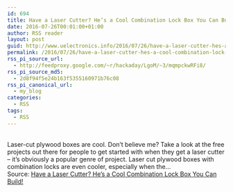 ```yaml
---
id: 694
title: Have a Laser Cutter? He’s a Cool Combination Lock Box You Can Build!
date: 2016-07-26T00:01:00+01:00
author: RSS reader
layout: post
guid: http://www.uelectronics.info/2016/07/26/have-a-laser-cutter-hes-a-cool-combination-lock-box-you-can-build/
permalink: /2016/07/26/have-a-laser-cutter-hes-a-cool-combination-lock-box-you-can-build/
rss_pi_source_url:
  - http://feedproxy.google.com/~r/hackaday/LgoM/~3/mqmpckwRFi8/
rss_pi_source_md5:
  - 2d8f94f5e24b163f5355160971b76c08
rss_pi_canonical_url:
  - my_blog
categories:
  - RSS
tags:
  - RSS
---
```

&#013;  
Laser-cut plywood boxes are cool. Don’t believe me? Take a look at the free projects out there for people to get started with when they get a laser cutter – it’s obviously a popular genre of project. Laser cut plywood boxes with combination locks are even cooler, especially when the…&#013;  
Source: <a href="http://feedproxy.google.com/~r/hackaday/LgoM/~3/mqmpckwRFi8/" target="_blank">Have a Laser Cutter? He’s a Cool Combination Lock Box You Can Build!</a>